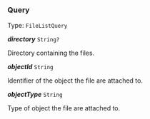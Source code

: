 

### Query

Type: `FileListQuery`



  
<article>

***directory*** `String?` 

Directory containing the files.

</article>
<article>

***objectId*** `String` 

Identifier of the object the file are attached to.

</article>
<article>

***objectType*** `String` 

Type of object the file are attached to.

</article>

